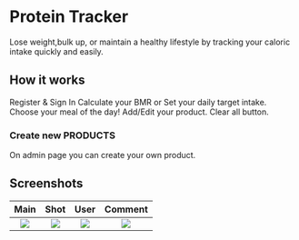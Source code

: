 # Protein Tracker
Lose weight,bulk up, or maintain a healthy lifestyle by tracking your caloric intake quickly and easily.

## How it works
Register & Sign In
Calculate your BMR or Set your daily target intake.
Choose your meal of the day!
Add/Edit your product.
Clear all button.

### Create new PRODUCTS
On admin page you can create your own product.

## Screenshots
| Main | Shot | User | Comment |
|:----:|:----:|:----:|:-------:|
|![](image/) | ![](image/) | ![](image/)| ![](image/)

